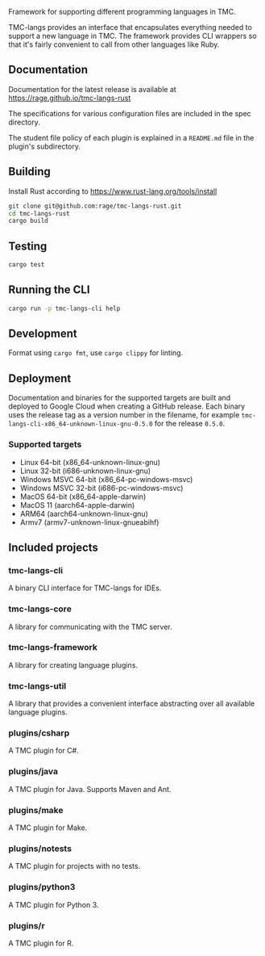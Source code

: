 Framework for supporting different programming languages in TMC.

TMC-langs provides an interface that encapsulates everything needed to support a new language in TMC. The framework provides CLI wrappers so that it's fairly convenient to call from other languages like Ruby.

## Documentation

Documentation for the latest release is available at https://rage.github.io/tmc-langs-rust

The specifications for various configuration files are included in the spec directory.

The student file policy of each plugin is explained in a `README.md` file in the plugin's subdirectory.

## Building

Install Rust according to https://www.rust-lang.org/tools/install

```bash
git clone git@github.com:rage/tmc-langs-rust.git
cd tmc-langs-rust
cargo build
```

## Testing

```bash
cargo test
```

## Running the CLI

```bash
cargo run -p tmc-langs-cli help
```

## Development

Format using `cargo fmt`, use `cargo clippy` for linting.

## Deployment

Documentation and binaries for the supported targets are built and deployed to Google Cloud when creating a GitHub release. Each binary uses the release tag as a version number in the filename, for example `tmc-langs-cli-x86_64-unknown-linux-gnu-0.5.0` for the release `0.5.0`.

### Supported targets

- Linux 64-bit (x86_64-unknown-linux-gnu)
- Linux 32-bit (i686-unknown-linux-gnu)
- Windows MSVC 64-bit (x86_64-pc-windows-msvc)
- Windows MSVC 32-bit (i686-pc-windows-msvc)
- MacOS 64-bit (x86_64-apple-darwin)
- MacOS 11 (aarch64-apple-darwin)
- ARM64 (aarch64-unknown-linux-gnu)
- Armv7 (armv7-unknown-linux-gnueabihf)

## Included projects

### tmc-langs-cli

A binary CLI interface for TMC-langs for IDEs.

### tmc-langs-core

A library for communicating with the TMC server.

### tmc-langs-framework

A library for creating language plugins.

### tmc-langs-util

A library that provides a convenient interface abstracting over all available language plugins.

### plugins/csharp

A TMC plugin for C#.

### plugins/java

A TMC plugin for Java. Supports Maven and Ant.

### plugins/make

A TMC plugin for Make.

### plugins/notests

A TMC plugin for projects with no tests.

### plugins/python3

A TMC plugin for Python 3.

### plugins/r

A TMC plugin for R.
